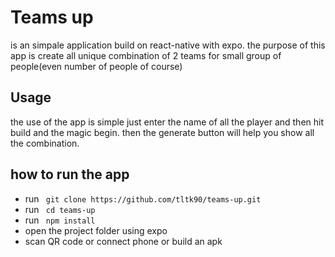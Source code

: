 <h1>Teams up</h1>
<p>is an simpale application build on react-native with expo.
the purpose of this app is create all unique combination of
2 teams for small group of people(even number of people of course)
</p>

<h2> Usage </h2>
<p>
the use of the app is simple just enter the name of all the player
and then hit build and the magic begin.
then the generate button will help you show all the combination.
</p>

<h2> how to run the app </h2>
<ul>
<li> run <code> git clone https://github.com/tltk90/teams-up.git</code> </li>
<li> run <code> cd teams-up</code></li>
<li> run <code> npm install </code> </li>
<li> open the project folder using expo </li>
<li> scan QR code or connect phone or build an apk</li>
</ul>
